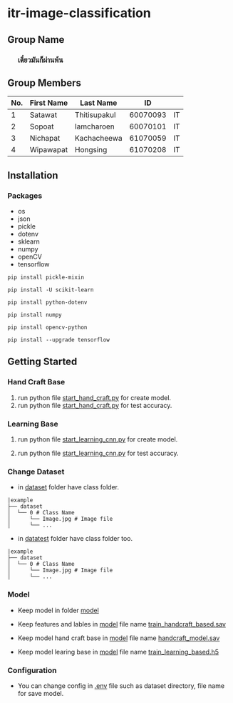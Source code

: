 # itr-image-classification

## Group Name

### &nbsp;&nbsp;&nbsp;&nbsp;&nbsp;&nbsp;เดี๋ยวมันก็ผ่านพ้น

## Group Members

| No. | First Name | Last Name    | ID       |     |
| --- | ---------- | ------------ | -------- | --- |
| 1   | Satawat    | Thitisupakul | 60070093 | IT  |
| 2   | Sopoat     | Iamcharoen   | 60070101 | IT  |
| 3   | Nichapat   | Kachacheewa  | 61070059 | IT  |
| 4   | Wipawapat  | Hongsing     | 61070208 | IT  |

## Installation

### Packages

- os
- json
- pickle
- dotenv
- sklearn
- numpy
- openCV
- tensorflow

```install pickle
pip install pickle-mixin
```

```install sklearm
pip install -U scikit-learn
```

```install dotenv
pip install python-dotenv
```

```install numpy
pip install numpy
```

```install opencv
pip install opencv-python
```

```install tensorflow
pip install --upgrade tensorflow
```

## Getting Started

### Hand Craft Base

1. run python file [start_hand_craft.py](./start_hand_craft.py) for create model.
2. run python file [start_hand_craft.py](./start_hand_craft.py) for test accuracy.

### Learning Base

1. run python file [start_learning_cnn.py](./start_learning_cnn.py) for create model.

2. run python file [start_learning_cnn.py](./start_learning_cnn.py) for test accuracy.

### Change Dataset

- in [dataset](./dataset) folder have class folder.

```example
|example
├── dataset
│  └── 0 # Class Name
│      └── Image.jpg # Image file
│      └── ...
```

- in [datatest](./datatest) folder have class folder too.

```example
|example
├── dataset
│  └── 0 # Class Name
│      └── Image.jpg # Image file
│      └── ...
```

### Model

- Keep model in folder [model](./model)

- Keep features and lables in [model](./model) file name [train_handcraft_based.sav](./model/train_handcraft_based.sav)
- Keep model hand craft base in [model](./model) file name [handcraft_model.sav](./handcraft_model.sav)
- Keep model learing base in [model](./model) file name [train_learning_based.h5](./model/train_handcraft_based.h5)

### Configuration

- You can change config in [.env](./.env) file such as dataset directory, file name for save model.
